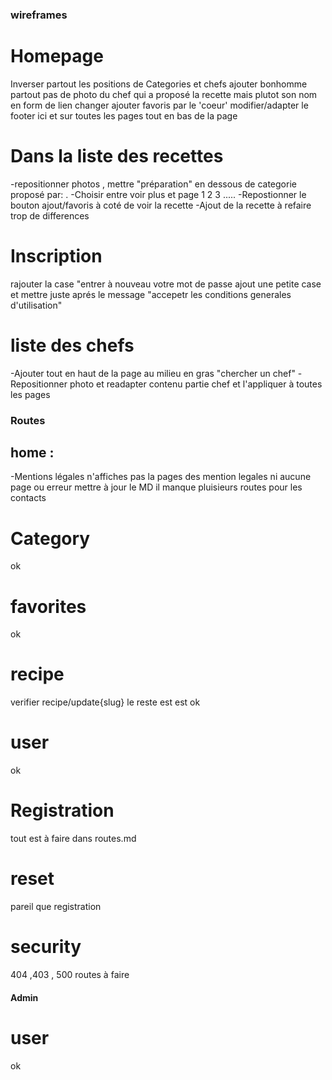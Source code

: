 ### wireframes

# Homepage
Inverser partout les positions de Categories et chefs
ajouter bonhomme partout
pas de photo du chef qui a proposé la recette mais plutot son nom en form de lien 
changer ajouter favoris par le 'coeur'
modifier/adapter le footer ici et sur toutes les pages
tout en bas de la page 

# Dans la liste des recettes 
-repositionner photos , mettre "préparation" en dessous de categorie proposé par: .
-Choisir entre voir plus et page 1 2 3 .....
-Repostionner le bouton ajout/favoris à coté de voir la recette
-Ajout de la recette à refaire trop de differences

# Inscription
rajouter la case "entrer à nouveau votre mot de passe 
ajout une petite case et mettre juste aprés le message "accepetr les conditions generales d'utilisation"


# liste des chefs
-Ajouter tout en haut de la page au milieu en gras "chercher un chef"
-Repositionner photo et readapter contenu partie chef et l'appliquer à toutes les pages




### Routes 

## home : 

-Mentions légales n'affiches pas la pages des mention legales ni aucune page ou erreur
mettre à jour le MD il manque pluisieurs routes pour les contacts 


# Category 
ok 


# favorites 
ok

# recipe
verifier recipe/update{slug}
le reste est est ok

# user
ok

# Registration 
tout est à faire dans routes.md

# reset 
pareil que registration

# security
404 ,403 , 500 routes à faire

#### Admin

# user
ok